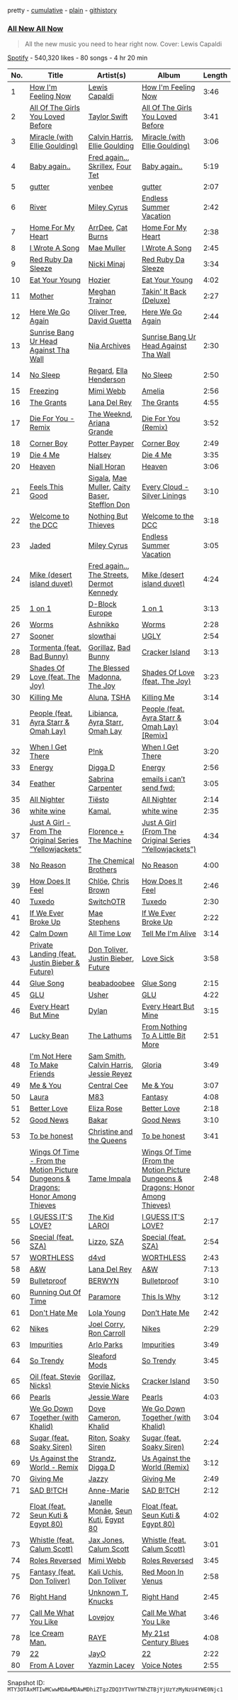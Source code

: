 pretty - [cumulative](/playlists/cumulative/37i9dQZF1DX8vwRmUsEIMT.md) - [plain](/playlists/plain/37i9dQZF1DX8vwRmUsEIMT) - [githistory](https://github.githistory.xyz/mackorone/spotify-playlist-archive/blob/main/playlists/plain/37i9dQZF1DX8vwRmUsEIMT)

### [All New All Now](https://open.spotify.com/playlist/37i9dQZF1DX8vwRmUsEIMT)

> All the new music you need to hear right now\. Cover: Lewis Capaldi

[Spotify](https://open.spotify.com/user/spotify) - 540,320 likes - 80 songs - 4 hr 20 min

| No. | Title | Artist(s) | Album | Length |
|---|---|---|---|---|
| 1 | [How I'm Feeling Now](https://open.spotify.com/track/5CcfIvFHULvnM0ST4nzRRN) | [Lewis Capaldi](https://open.spotify.com/artist/4GNC7GD6oZMSxPGyXy4MNB) | [How I'm Feeling Now](https://open.spotify.com/album/5Kys3ZEzHMqSbpKnyfSkqj) | 3:46 |
| 2 | [All Of The Girls You Loved Before](https://open.spotify.com/track/4P9Q0GojKVXpRTJCaL3kyy) | [Taylor Swift](https://open.spotify.com/artist/06HL4z0CvFAxyc27GXpf02) | [All Of The Girls You Loved Before](https://open.spotify.com/album/1Uauz6ql2dIPvIOH4JiuhD) | 3:41 |
| 3 | [Miracle \(with Ellie Goulding\)](https://open.spotify.com/track/5eTaQYBE1yrActixMAeLcZ) | [Calvin Harris](https://open.spotify.com/artist/7CajNmpbOovFoOoasH2HaY), [Ellie Goulding](https://open.spotify.com/artist/0X2BH1fck6amBIoJhDVmmJ) | [Miracle \(with Ellie Goulding\)](https://open.spotify.com/album/22UyygZceCIfoE0RhENgKx) | 3:06 |
| 4 | [Baby again..](https://open.spotify.com/track/4zlbKky2yA657Sk5rekZoR) | [Fred again..](https://open.spotify.com/artist/4oLeXFyACqeem2VImYeBFe), [Skrillex](https://open.spotify.com/artist/5he5w2lnU9x7JFhnwcekXX), [Four Tet](https://open.spotify.com/artist/7Eu1txygG6nJttLHbZdQOh) | [Baby again..](https://open.spotify.com/album/7J7redEXgOUEsUBXukhkUF) | 5:19 |
| 5 | [gutter](https://open.spotify.com/track/1Th5zTsBnM0cudrHfvE8Qt) | [venbee](https://open.spotify.com/artist/4UWWa5dKgTLAx8mv6Ju6X1) | [gutter](https://open.spotify.com/album/6UfMbZBQRVRROHUXuXMkf2) | 2:07 |
| 6 | [River](https://open.spotify.com/track/04CqLjewJiSAqM210vZAmT) | [Miley Cyrus](https://open.spotify.com/artist/5YGY8feqx7naU7z4HrwZM6) | [Endless Summer Vacation](https://open.spotify.com/album/0HiZ8fNXwJOQcrf5iflrdz) | 2:42 |
| 7 | [Home For My Heart](https://open.spotify.com/track/1PGc9smXkDk2I7v8zsI0GB) | [ArrDee](https://open.spotify.com/artist/7m0BsF0t3K9WQFgKoPejfk), [Cat Burns](https://open.spotify.com/artist/6WFDpw4u23uSpon4BHvFRn) | [Home For My Heart](https://open.spotify.com/album/51XNz5aKjz3NjAZNQY40bp) | 2:38 |
| 8 | [I Wrote A Song](https://open.spotify.com/track/0rO1zf0e7l8s7PRjchQpyn) | [Mae Muller](https://open.spotify.com/artist/1BEUkE2CSUgHTLSBMZdnFB) | [I Wrote A Song](https://open.spotify.com/album/7JTww9J0sqx8tqm872Nsnu) | 2:45 |
| 9 | [Red Ruby Da Sleeze](https://open.spotify.com/track/4ZYAU4A2YBtlNdqOUtc7T2) | [Nicki Minaj](https://open.spotify.com/artist/0hCNtLu0JehylgoiP8L4Gh) | [Red Ruby Da Sleeze](https://open.spotify.com/album/0zCHOD0Z8yOrIP1fw7u1J6) | 3:34 |
| 10 | [Eat Your Young](https://open.spotify.com/track/2Jw3VjB1xy5KHBqEeAC6VK) | [Hozier](https://open.spotify.com/artist/2FXC3k01G6Gw61bmprjgqS) | [Eat Your Young](https://open.spotify.com/album/1GOa0Bsm7eeVIJglLcoLWX) | 4:02 |
| 11 | [Mother](https://open.spotify.com/track/69ZzhvHnSSnzMO8SMYEJWb) | [Meghan Trainor](https://open.spotify.com/artist/6JL8zeS1NmiOftqZTRgdTz) | [Takin' It Back \(Deluxe\)](https://open.spotify.com/album/6IK5i5sR0uxIcM0rV8HThX) | 2:27 |
| 12 | [Here We Go Again](https://open.spotify.com/track/3WsbAGQt6HgTj9kg6f466M) | [Oliver Tree](https://open.spotify.com/artist/6TLwD7HPWuiOzvXEa3oCNe), [David Guetta](https://open.spotify.com/artist/1Cs0zKBU1kc0i8ypK3B9ai) | [Here We Go Again](https://open.spotify.com/album/1MIlk0URqciXoiT8xqLzZf) | 2:44 |
| 13 | [Sunrise Bang Ur Head Against Tha Wall](https://open.spotify.com/track/3Atsv8Fo8Kyl5jwpuPc5hz) | [Nia Archives](https://open.spotify.com/artist/7BMR0fwtEvzGtK4rNGdoiQ) | [Sunrise Bang Ur Head Against Tha Wall](https://open.spotify.com/album/7cZBakwAsi0MMcICMUrQ9f) | 2:30 |
| 14 | [No Sleep](https://open.spotify.com/track/7uJFTdBaXuc1618uRuq7uB) | [Regard](https://open.spotify.com/artist/4ofCBoyEiGSePFAG500xev), [Ella Henderson](https://open.spotify.com/artist/7nDsS0l5ZAzMedVRKPP8F1) | [No Sleep](https://open.spotify.com/album/6mf8HZ3jitYeIlejz9Lq9p) | 2:50 |
| 15 | [Freezing](https://open.spotify.com/track/7reh67rES37v1n9grDX6HO) | [Mimi Webb](https://open.spotify.com/artist/3GxKJzJK4LpsYGXQrw77wz) | [Amelia](https://open.spotify.com/album/0tqx2yq6GywrCBUMSfev3D) | 2:56 |
| 16 | [The Grants](https://open.spotify.com/track/3dMdHqNk3h3gl2p8M5e7Ze) | [Lana Del Rey](https://open.spotify.com/artist/00FQb4jTyendYWaN8pK0wa) | [The Grants](https://open.spotify.com/album/63n3qENYkOIeDFXZuceoUA) | 4:55 |
| 17 | [Die For You \- Remix](https://open.spotify.com/track/7oDd86yk8itslrA9HRP2ki) | [The Weeknd](https://open.spotify.com/artist/1Xyo4u8uXC1ZmMpatF05PJ), [Ariana Grande](https://open.spotify.com/artist/66CXWjxzNUsdJxJ2JdwvnR) | [Die For You \(Remix\)](https://open.spotify.com/album/6Exo0MYoL3XammoTDeihFy) | 3:52 |
| 18 | [Corner Boy](https://open.spotify.com/track/6qpmjlIm1LaR0xiP8HzZyP) | [Potter Payper](https://open.spotify.com/artist/7bZpYWk0ZZN7CkOeXbAY0Z) | [Corner Boy](https://open.spotify.com/album/7vOI3P6fVaFu02dk1mbUZE) | 2:49 |
| 19 | [Die 4 Me](https://open.spotify.com/track/6VYAzAQGFsfEAwdorQaZuU) | [Halsey](https://open.spotify.com/artist/26VFTg2z8YR0cCuwLzESi2) | [Die 4 Me](https://open.spotify.com/album/3j2D3GopiCavuGNJdENOmz) | 3:35 |
| 20 | [Heaven](https://open.spotify.com/track/1yHVHoz6Ny29gbbWJYVnFt) | [Niall Horan](https://open.spotify.com/artist/1Hsdzj7Dlq2I7tHP7501T4) | [Heaven](https://open.spotify.com/album/6IbldUF7xzRJuUDEApUCS3) | 3:06 |
| 21 | [Feels This Good](https://open.spotify.com/track/1TytykMo9zFzNdRbqTxfep) | [Sigala](https://open.spotify.com/artist/1IueXOQyABrMOprrzwQJWN), [Mae Muller](https://open.spotify.com/artist/1BEUkE2CSUgHTLSBMZdnFB), [Caity Baser](https://open.spotify.com/artist/7dJCdUO0l0K2WXzrzjYpmC), [Stefflon Don](https://open.spotify.com/artist/2ExGrw6XpbtUAJHTLtUXUD) | [Every Cloud \- Silver Linings](https://open.spotify.com/album/6OU7EFtbj258KWnSd0SJFo) | 3:10 |
| 22 | [Welcome to the DCC](https://open.spotify.com/track/0ZImVxesVZIydOnwTMSWOK) | [Nothing But Thieves](https://open.spotify.com/artist/1kDGbuxWknIKx4FlgWxiSp) | [Welcome to the DCC](https://open.spotify.com/album/5Os5j39zKEfpvKL11TtfYE) | 3:18 |
| 23 | [Jaded](https://open.spotify.com/track/3AAY8YicetRPlDAkibHLiS) | [Miley Cyrus](https://open.spotify.com/artist/5YGY8feqx7naU7z4HrwZM6) | [Endless Summer Vacation](https://open.spotify.com/album/0HiZ8fNXwJOQcrf5iflrdz) | 3:05 |
| 24 | [Mike \(desert island duvet\)](https://open.spotify.com/track/6cqcmtaxNL7YCKKsuYAPJo) | [Fred again..](https://open.spotify.com/artist/4oLeXFyACqeem2VImYeBFe), [The Streets](https://open.spotify.com/artist/4GvOygVQquMaPm8oAc0vXi), [Dermot Kennedy](https://open.spotify.com/artist/5KNNVgR6LBIABRIomyCwKJ) | [Mike \(desert island duvet\)](https://open.spotify.com/album/3lYzZoDorEtJsL3uRZ5dPa) | 4:24 |
| 25 | [1 on 1](https://open.spotify.com/track/7kYuzu1icGDszMFXewYNAG) | [D\-Block Europe](https://open.spotify.com/artist/5VadK1havLhK1OpKYsXv9y) | [1 on 1](https://open.spotify.com/album/7ACj5us0hNmMf6g3VdgZHN) | 3:13 |
| 26 | [Worms](https://open.spotify.com/track/5PlGxNgE62io6OBc1BsIaq) | [Ashnikko](https://open.spotify.com/artist/3PyJHH2wyfQK3WZrk9rpmP) | [Worms](https://open.spotify.com/album/1iMYhGsjfZIDKuiF73D6cI) | 2:28 |
| 27 | [Sooner](https://open.spotify.com/track/2VKilJaIWvpUswtBiW3GfL) | [slowthai](https://open.spotify.com/artist/3r1XkJ7vCs8kHBSzGvPLdP) | [UGLY](https://open.spotify.com/album/0zKG6mYOsobBuhlBqgnGRs) | 2:54 |
| 28 | [Tormenta \(feat\. Bad Bunny\)](https://open.spotify.com/track/38UYeBLfvpnDSG9GznZdnL) | [Gorillaz](https://open.spotify.com/artist/3AA28KZvwAUcZuOKwyblJQ), [Bad Bunny](https://open.spotify.com/artist/4q3ewBCX7sLwd24euuV69X) | [Cracker Island](https://open.spotify.com/album/4wtZQMNTC1O79kDxMBsEan) | 3:13 |
| 29 | [Shades Of Love \(feat\. The Joy\)](https://open.spotify.com/track/28pQcTJag5xFasUq2fw9PK) | [The Blessed Madonna](https://open.spotify.com/artist/4TvhRzxIL1le2PWCeUqxQw), [The Joy](https://open.spotify.com/artist/0m75hupsCHphMuGJlDkQby) | [Shades Of Love \(feat\. The Joy\)](https://open.spotify.com/album/65PtC0GDmt3AyIxcCaThDR) | 3:23 |
| 30 | [Killing Me](https://open.spotify.com/track/01cAvCmXqqHEnKzaQXkhzN) | [Aluna](https://open.spotify.com/artist/5ITI6SEoUZMIXXkzCfr4oE), [TSHA](https://open.spotify.com/artist/2kLa7JZu4Ijdz1Gle2khZh) | [Killing Me](https://open.spotify.com/album/5yeTnVxNU9I1rdfvVN26Fm) | 3:14 |
| 31 | [People \(feat\. Ayra Starr & Omah Lay\)](https://open.spotify.com/track/5PtIgP17XrTITTrco3uDOr) | [Libianca](https://open.spotify.com/artist/7kjSuFGKhLm8b5qXoMhRkJ), [Ayra Starr](https://open.spotify.com/artist/3ZpEKRjHaHANcpk10u6Ntq), [Omah Lay](https://open.spotify.com/artist/5yOvAmpIR7hVxiS6Ls5DPO) | [People \(feat\. Ayra Starr & Omah Lay\) \[Remix\]](https://open.spotify.com/album/689njStjzEujqVZtSDlpha) | 3:04 |
| 32 | [When I Get There](https://open.spotify.com/track/74d3yEyNl807mtzttoKTbK) | [P!nk](https://open.spotify.com/artist/1KCSPY1glIKqW2TotWuXOR) | [When I Get There](https://open.spotify.com/album/7JlQ5Gfci8WZDHIKdmFl1G) | 3:20 |
| 33 | [Energy](https://open.spotify.com/track/1ubY35d8LtYvMHsgPo8pMc) | [Digga D](https://open.spotify.com/artist/57n1OF36WvtOeATY6WQ6iw) | [Energy](https://open.spotify.com/album/4Mp9Bl0tEW4uvhai8cMhmD) | 2:56 |
| 34 | [Feather](https://open.spotify.com/track/2Zo1PcszsT9WQ0ANntJbID) | [Sabrina Carpenter](https://open.spotify.com/artist/74KM79TiuVKeVCqs8QtB0B) | [emails i can’t send fwd:](https://open.spotify.com/album/2g4aJTa5ejGpp0O0GKzWAQ) | 3:05 |
| 35 | [All Nighter](https://open.spotify.com/track/7bqg7RANz4RaboN0Ga1Miq) | [Tiësto](https://open.spotify.com/artist/2o5jDhtHVPhrJdv3cEQ99Z) | [All Nighter](https://open.spotify.com/album/1cQUgdn5goiU3fbKc3aykV) | 2:14 |
| 36 | [white wine](https://open.spotify.com/track/0jgluhxUw9Karu8dGN6J2C) | [Kamal.](https://open.spotify.com/artist/2gIHyzlzKxntjQWf8xAGaI) | [white wine](https://open.spotify.com/album/0nnes8RjTCvwCMDDjf2jmS) | 2:35 |
| 37 | [Just A Girl \- From The Original Series “Yellowjackets”](https://open.spotify.com/track/7DtbrNlYifGnJc7HY0fS9i) | [Florence + The Machine](https://open.spotify.com/artist/1moxjboGR7GNWYIMWsRjgG) | [Just A Girl \(From The Original Series “Yellowjackets”\)](https://open.spotify.com/album/2g9A59r1lqhUp29wxLY3Nk) | 4:34 |
| 38 | [No Reason](https://open.spotify.com/track/70JiPk5FBlc6eymIcHPCxU) | [The Chemical Brothers](https://open.spotify.com/artist/1GhPHrq36VKCY3ucVaZCfo) | [No Reason](https://open.spotify.com/album/0noR7T69B8RDZ71B5VIIrt) | 4:00 |
| 39 | [How Does It Feel](https://open.spotify.com/track/0ixyLzNaPr7G2Fu5ETgssB) | [Chlöe](https://open.spotify.com/artist/1FtBEIWAwvw5ymBen5GICR), [Chris Brown](https://open.spotify.com/artist/7bXgB6jMjp9ATFy66eO08Z) | [How Does It Feel](https://open.spotify.com/album/0WTSA6keV6kTkTZPWULRcg) | 2:46 |
| 40 | [Tuxedo](https://open.spotify.com/track/1vOh6ena822ZsQu4jV6Ltl) | [SwitchOTR](https://open.spotify.com/artist/6Xz6ZnGZZ1KKct4jTyKKZv) | [Tuxedo](https://open.spotify.com/album/3gHNmJVN9A8fNrIzZQHykA) | 2:30 |
| 41 | [If We Ever Broke Up](https://open.spotify.com/track/6maTPqynTmrkWIralgGaoP) | [Mae Stephens](https://open.spotify.com/artist/311uEW9rt5g2NmzjGEKS2E) | [If We Ever Broke Up](https://open.spotify.com/album/4eadTzshRApGna6Ppz5XwO) | 2:22 |
| 42 | [Calm Down](https://open.spotify.com/track/72zjYe2aysOkIR7l6KQIhR) | [All Time Low](https://open.spotify.com/artist/46gyXjRIvN1NL1eCB8GBxo) | [Tell Me I'm Alive](https://open.spotify.com/album/0gPGmJSxuqrpvXiWdOLcRh) | 3:14 |
| 43 | [Private Landing \(feat\. Justin Bieber & Future\)](https://open.spotify.com/track/52NGJPcLUzQq5w7uv4e5gf) | [Don Toliver](https://open.spotify.com/artist/4Gso3d4CscCijv0lmajZWs), [Justin Bieber](https://open.spotify.com/artist/1uNFoZAHBGtllmzznpCI3s), [Future](https://open.spotify.com/artist/1RyvyyTE3xzB2ZywiAwp0i) | [Love Sick](https://open.spotify.com/album/26z5llzd194mcCZHADWd6k) | 3:58 |
| 44 | [Glue Song](https://open.spotify.com/track/3iBgrkexCzVuPy4O9vx7Mf) | [beabadoobee](https://open.spotify.com/artist/35l9BRT7MXmM8bv2WDQiyB) | [Glue Song](https://open.spotify.com/album/3KmSMUwyrakryureTNI4U8) | 2:15 |
| 45 | [GLU](https://open.spotify.com/track/2G5zNimfDzfcAtbHtEKzTu) | [Usher](https://open.spotify.com/artist/23zg3TcAtWQy7J6upgbUnj) | [GLU](https://open.spotify.com/album/0G3B62hABGracMFA8yIGQe) | 4:22 |
| 46 | [Every Heart But Mine](https://open.spotify.com/track/3NdrWLR4BsyiCGbQQmuwSL) | [Dylan](https://open.spotify.com/artist/4LOM7NzyrZvlGSYPFDsnTk) | [Every Heart But Mine](https://open.spotify.com/album/6vDayREemPdb81FBBGaiX8) | 3:15 |
| 47 | [Lucky Bean](https://open.spotify.com/track/0I1MCxXBoICdfRGE3kfsSf) | [The Lathums](https://open.spotify.com/artist/6PXYvMeTixxDzYAYugMlbg) | [From Nothing To A Little Bit More](https://open.spotify.com/album/285M729So9YyJW5aqmiV3y) | 2:51 |
| 48 | [I'm Not Here To Make Friends](https://open.spotify.com/track/3i0FkJYlU4MFfYkjFHXXAM) | [Sam Smith](https://open.spotify.com/artist/2wY79sveU1sp5g7SokKOiI), [Calvin Harris](https://open.spotify.com/artist/7CajNmpbOovFoOoasH2HaY), [Jessie Reyez](https://open.spotify.com/artist/3KedxarmBCyFBevnqQHy3P) | [Gloria](https://open.spotify.com/album/3Uq1jNGnD412ZvCb6j2DKV) | 3:49 |
| 49 | [Me & You](https://open.spotify.com/track/12Us8e6NFesdkXKf4StU1I) | [Central Cee](https://open.spotify.com/artist/5H4yInM5zmHqpKIoMNAx4r) | [Me & You](https://open.spotify.com/album/6V5o0b3ALGp5hkSew9Ms42) | 3:07 |
| 50 | [Laura](https://open.spotify.com/track/2PnOCPd9oZhbLGSzzFf8Ba) | [M83](https://open.spotify.com/artist/63MQldklfxkjYDoUE4Tppz) | [Fantasy](https://open.spotify.com/album/7B6lEObl7aYkMjX8M89IRQ) | 4:08 |
| 51 | [Better Love](https://open.spotify.com/track/1UTHkifQMS6znmSx2Svobk) | [Eliza Rose](https://open.spotify.com/artist/4XC335ouK6pXyq4QiIb8bP) | [Better Love](https://open.spotify.com/album/0delJu1UUzdBfufg94lbME) | 2:18 |
| 52 | [Good News](https://open.spotify.com/track/0u4warxXglSh16oXyMEpoB) | [Bakar](https://open.spotify.com/artist/3K2Srho6NCF3o9MswGR76H) | [Good News](https://open.spotify.com/album/6ugJZC0ZQjafnUWLZcJNYw) | 3:10 |
| 53 | [To be honest](https://open.spotify.com/track/3G1rPeSTMK5MNno47y1Ll0) | [Christine and the Queens](https://open.spotify.com/artist/04vj3iPUiVh5melWr0w3xT) | [To be honest](https://open.spotify.com/album/2zqbBftrJpAiOeHwhO9W6X) | 3:41 |
| 54 | [Wings Of Time \- From the Motion Picture Dungeons & Dragons: Honor Among Thieves](https://open.spotify.com/track/6FzhHrUtyl7jWFccWxNFSS) | [Tame Impala](https://open.spotify.com/artist/5INjqkS1o8h1imAzPqGZBb) | [Wings Of Time \(From the Motion Picture Dungeons & Dragons: Honor Among Thieves\)](https://open.spotify.com/album/65pBo4TdEz2AaxENDqw3qZ) | 2:48 |
| 55 | [I GUESS IT'S LOVE?](https://open.spotify.com/track/0zotwiNo16aaUg76C4Fgl5) | [The Kid LAROI](https://open.spotify.com/artist/2tIP7SsRs7vjIcLrU85W8J) | [I GUESS IT'S LOVE?](https://open.spotify.com/album/4ZjQNVehaSszNDfxILOLzW) | 2:17 |
| 56 | [Special \(feat\. SZA\)](https://open.spotify.com/track/0rc1HCVoReqzzXF9jssqZk) | [Lizzo](https://open.spotify.com/artist/56oDRnqbIiwx4mymNEv7dS), [SZA](https://open.spotify.com/artist/7tYKF4w9nC0nq9CsPZTHyP) | [Special \(feat\. SZA\)](https://open.spotify.com/album/5Qw3usvS6dDOE0ErN6tl7O) | 2:54 |
| 57 | [WORTHLESS](https://open.spotify.com/track/13b4mk5KeJxL0GllHLvtXQ) | [d4vd](https://open.spotify.com/artist/5y8tKLUfMvliMe8IKamR32) | [WORTHLESS](https://open.spotify.com/album/3hNpYeCH7WOUNhXxV7AosH) | 2:43 |
| 58 | [A&W](https://open.spotify.com/track/1wTopxO5eQBpxrBXPSbsUn) | [Lana Del Rey](https://open.spotify.com/artist/00FQb4jTyendYWaN8pK0wa) | [A&W](https://open.spotify.com/album/46XKgCOOHTZkQTdiMsBxHS) | 7:13 |
| 59 | [Bulletproof](https://open.spotify.com/track/0p44iWv9aQIxAhozDpfBW6) | [BERWYN](https://open.spotify.com/artist/5zatdvej2AxogC5pbu2msR) | [Bulletproof](https://open.spotify.com/album/0SSTsFoQpghdqy6RlhTGZF) | 3:10 |
| 60 | [Running Out Of Time](https://open.spotify.com/track/5NRtdsFFlmyE8qDMgS08PE) | [Paramore](https://open.spotify.com/artist/74XFHRwlV6OrjEM0A2NCMF) | [This Is Why](https://open.spotify.com/album/6tG8sCK4htJOLjlWwb7gZB) | 3:12 |
| 61 | [Don't Hate Me](https://open.spotify.com/track/740fSe2KremXUF2V6e4KnG) | [Lola Young](https://open.spotify.com/artist/67FB4n52MgexGQIG8s0yUH) | [Don’t Hate Me](https://open.spotify.com/album/5onmM2jMU1bod6ybbehqAq) | 2:42 |
| 62 | [Nikes](https://open.spotify.com/track/6Al4eNOERy6uxX8yieyPnl) | [Joel Corry](https://open.spotify.com/artist/6DgP9otnZw5z6daOntINxp), [Ron Carroll](https://open.spotify.com/artist/4GcXer1D6UzmWfW1wTqS9r) | [Nikes](https://open.spotify.com/album/5UHMgAgtfB9zgRdkOgq4MK) | 2:29 |
| 63 | [Impurities](https://open.spotify.com/track/0yUpBx2Y5KwzENVCshSy3M) | [Arlo Parks](https://open.spotify.com/artist/4kIwETcbpuFgRukE8o7Opx) | [Impurities](https://open.spotify.com/album/4bN7xco6FT5lDwmBcZ18tP) | 3:49 |
| 64 | [So Trendy](https://open.spotify.com/track/0XcFrS0wGmXpuJlBAcL6s4) | [Sleaford Mods](https://open.spotify.com/artist/0otAqZw8htTsGHfqR491Yh) | [So Trendy](https://open.spotify.com/album/7K20NkKuowGGMoVfk5ouvd) | 3:45 |
| 65 | [Oil \(feat\. Stevie Nicks\)](https://open.spotify.com/track/36MGfjOTOwx1udRX5dDnoJ) | [Gorillaz](https://open.spotify.com/artist/3AA28KZvwAUcZuOKwyblJQ), [Stevie Nicks](https://open.spotify.com/artist/7crPfGd2k81ekOoSqQKWWz) | [Cracker Island](https://open.spotify.com/album/4wtZQMNTC1O79kDxMBsEan) | 3:50 |
| 66 | [Pearls](https://open.spotify.com/track/6PUo33nojdU5hWhMR0zRuf) | [Jessie Ware](https://open.spotify.com/artist/5Mq7iqCWBzofK39FBqblNc) | [Pearls](https://open.spotify.com/album/0hYPHftx8NuPLay4HGNnbX) | 4:03 |
| 67 | [We Go Down Together \(with Khalid\)](https://open.spotify.com/track/2Y67qsABsPKMrvCxPCzL6r) | [Dove Cameron](https://open.spotify.com/artist/2W8yFh0Ga6Yf3jiayVxwkE), [Khalid](https://open.spotify.com/artist/6LuN9FCkKOj5PcnpouEgny) | [We Go Down Together \(with Khalid\)](https://open.spotify.com/album/3ja0XiK9ABd3vSbLNHlna3) | 3:04 |
| 68 | [Sugar \(feat\. Soaky Siren\)](https://open.spotify.com/track/6OHQzBYaXeF6FVu8gxLMkE) | [Riton](https://open.spotify.com/artist/7i9j813KFoSBMldGqlh2Z1), [Soaky Siren](https://open.spotify.com/artist/1XWxrP7USdeZ3LKlXxdhpC) | [Sugar \(feat\. Soaky Siren\)](https://open.spotify.com/album/5r4LmZOSMh4xN8tjg3WzkO) | 2:24 |
| 69 | [Us Against the World \- Remix](https://open.spotify.com/track/0pGecxPm2EOIQgc241d38t) | [Strandz](https://open.spotify.com/artist/33X2jfLSVyDevoksJjRZoS), [Digga D](https://open.spotify.com/artist/57n1OF36WvtOeATY6WQ6iw) | [Us Against the World \(Remix\)](https://open.spotify.com/album/5SZXD6IbW91jQKMTJmwlvv) | 3:12 |
| 70 | [Giving Me](https://open.spotify.com/track/1ACFweuuvf6MHtptObgreR) | [Jazzy](https://open.spotify.com/artist/7zAAwgV5Wqmvpb4GzvlRkP) | [Giving Me](https://open.spotify.com/album/0wTaLHasxRWB2VBwh9maAc) | 2:49 |
| 71 | [SAD B!TCH](https://open.spotify.com/track/4nfyxpiejEPrUHLnejED7i) | [Anne\-Marie](https://open.spotify.com/artist/1zNqDE7qDGCsyzJwohVaoX) | [SAD B!TCH](https://open.spotify.com/album/1YKrir8bqPzZKr6RyL2GTZ) | 2:12 |
| 72 | [Float \(feat\. Seun Kuti & Egypt 80\)](https://open.spotify.com/track/2JIY6nN5kkkfNz0TckPqYu) | [Janelle Monáe](https://open.spotify.com/artist/6ueGR6SWhUJfvEhqkvMsVs), [Seun Kuti](https://open.spotify.com/artist/1GQur7dDvAWhKT9u9YwBJZ), [Egypt 80](https://open.spotify.com/artist/6L71LxY17w8Yzh1zUphpiW) | [Float \(feat\. Seun Kuti & Egypt 80\)](https://open.spotify.com/album/6KfYPDq58mLwd3yjOfXIU7) | 4:02 |
| 73 | [Whistle \(feat\. Calum Scott\)](https://open.spotify.com/track/4q05KbxYZ5JdkmrletgPjF) | [Jax Jones](https://open.spotify.com/artist/4Q6nIcaBED8qUel8bBx6Cr), [Calum Scott](https://open.spotify.com/artist/6ydoSd3N2mwgwBHtF6K7eX) | [Whistle \(feat\. Calum Scott\)](https://open.spotify.com/album/0kXUCfMDhIUoHOfZ7TLsoj) | 3:01 |
| 74 | [Roles Reversed](https://open.spotify.com/track/7iinMLIDWw5QA7d6x0d5HJ) | [Mimi Webb](https://open.spotify.com/artist/3GxKJzJK4LpsYGXQrw77wz) | [Roles Reversed](https://open.spotify.com/album/2RFdnVvLdNioN4fw42fPfr) | 3:45 |
| 75 | [Fantasy \(feat\. Don Toliver\)](https://open.spotify.com/track/1dvqHhLNccePPBHq11TW7v) | [Kali Uchis](https://open.spotify.com/artist/1U1el3k54VvEUzo3ybLPlM), [Don Toliver](https://open.spotify.com/artist/4Gso3d4CscCijv0lmajZWs) | [Red Moon In Venus](https://open.spotify.com/album/5OZ44LaqZbpP3m9B3oT8br) | 2:58 |
| 76 | [Right Hand](https://open.spotify.com/track/5XdXywHigZe8sw23TttgDm) | [Unknown T](https://open.spotify.com/artist/3iAhNz3e31lBuXYOsqGsf3), [Knucks](https://open.spotify.com/artist/6W4vm8P3JFQboO4cvHeqaa) | [Right Hand](https://open.spotify.com/album/0DFUakFW6jzPiP9qH70lvq) | 2:45 |
| 77 | [Call Me What You Like](https://open.spotify.com/track/21rYCEejlfM0LYRlfzxGeM) | [Lovejoy](https://open.spotify.com/artist/33tFkBLsl6f8TjKkV0uF0C) | [Call Me What You Like](https://open.spotify.com/album/0hTfLMecWyjNUaxmk2OSuc) | 3:46 |
| 78 | [Ice Cream Man.](https://open.spotify.com/track/60KvZItTS7PpROovaNVQcy) | [RAYE](https://open.spotify.com/artist/5KKpBU5eC2tJDzf0wmlRp2) | [My 21st Century Blues](https://open.spotify.com/album/3U8n8LzBx2o9gYXvvNq4uH) | 4:08 |
| 79 | [22](https://open.spotify.com/track/1QxTmNDHFmgaxgAolqqgAD) | [JayO](https://open.spotify.com/artist/1IMENE2OCzsrXuu62aW1mD) | [22](https://open.spotify.com/album/4fAL4TmJZ3gnmfgYyM5vLC) | 2:22 |
| 80 | [From A Lover](https://open.spotify.com/track/3s0gco9dCNjVm1B0Pr0Gau) | [Yazmin Lacey](https://open.spotify.com/artist/2datC2OML2YxykP6vnDRmg) | [Voice Notes](https://open.spotify.com/album/4CsDEoqySY9EaYJX5MlIXs) | 2:55 |

Snapshot ID: `MTY3OTAxMTIwMCwwMDAwMDAwMDhiZTgzZDQ3YTVmYTNhZTBjYjUzYzMyNzU4YWE0Njc1`
